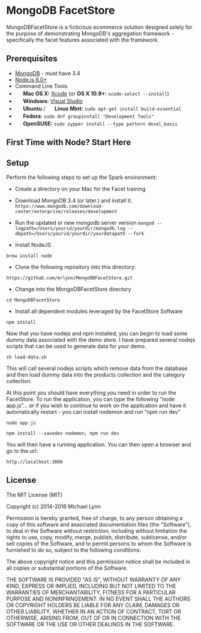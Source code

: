 MongoDB FacetStore
=======================

MongoDBFacetStore is a ficticious ecommerce solution designed solely for the purpose of demonstrating MongoDB's aggregation framework - specifically the facet features associated with the framework.



Prerequisites
-------------

- [MongoDB](https://www.mongodb.org/downloads) - must have 3.4
- [Node.js 6.0+](http://nodejs.org)
- Command Line Tools
 - <img src="http://deluge-torrent.org/images/apple-logo.gif" height="17">&nbsp;**Mac OS X:** [Xcode](https://itunes.apple.com/us/app/xcode/id497799835?mt=12) (or **OS X 10.9+**: `xcode-select --install`)
 - <img src="http://dc942d419843af05523b-ff74ae13537a01be6cfec5927837dcfe.r14.cf1.rackcdn.com/wp-content/uploads/windows-8-50x50.jpg" height="17">&nbsp;**Windows:** [Visual Studio](https://www.visualstudio.com/products/visual-studio-community-vs)
 - <img src="https://lh5.googleusercontent.com/-2YS1ceHWyys/AAAAAAAAAAI/AAAAAAAAAAc/0LCb_tsTvmU/s46-c-k/photo.jpg" height="17">&nbsp;**Ubuntu** / <img src="https://upload.wikimedia.org/wikipedia/commons/3/3f/Logo_Linux_Mint.png" height="17">&nbsp;**Linux Mint:** `sudo apt-get install build-essential`
 - <img src="http://i1-news.softpedia-static.com/images/extra/LINUX/small/slw218news1.png" height="17">&nbsp;**Fedora**: `sudo dnf groupinstall "Development Tools"`
 - <img src="https://en.opensuse.org/images/b/be/Logo-geeko_head.png" height="17">&nbsp;**OpenSUSE:** `sudo zypper install --type pattern devel_basis`

First Time with Node?  Start Here
----------------------------------
Setup
-----
Perform the following steps to set up the Spark environment:

- Create a directory on your Mac for the Facet training
- Download MongoDB 3.4 (or later.) and install it.
`https://www.mongodb.com/download-center/enterprise/releases/development`

- Run the updated or new mongodb server version
	`mongod --logpath=/Users/yourid/yourdir/mongodb.log --dbpath=/Users/yourid/yourdir/yourdatapath --fork`
	
- Install NodeJS

`brew install node`

- Clone the following repository into this directory:

`https://github.com/mrlynn/MongoDBFacetStore.git`

- Change into the MongoDBFacetStore directory
	
`cd MongoDBFacetStore`

- Install all dependent modules leveraged by the FacetStore Software 

`npm install`

Now that you have nodejs and npm installed, you can begin to load some dummy data associated with the demo store.  I have prepared several nodejs scripts that can be used to generate data for your demo.

`sh load-data.sh`

This will call several nodejs scripts which remove data from the database and then load dummy data into the products collection and the category collection.

At this point you should have everything you need in order to run the FacetStore.  To run the application, you can type the following “node app.js”... or if you wish to continue to work on the application and have it automatically restart - you can install nodemon and run “npm run dev”

`node app.js`

`npm install --savedev nodemon; npm run dev`

You will then have a running application.  You can then open a browser and go to the url: 

`http://localhost:3000`


License
-------

The MIT License (MIT)

Copyright (c) 2014-2016 Michael Lynn

Permission is hereby granted, free of charge, to any person obtaining a copy of this software and associated documentation files (the "Software"), to deal in the Software without restriction, including without limitation the rights to use, copy, modify, merge, publish, distribute, sublicense, and/or sell copies of the Software, and to permit persons to whom the Software is furnished to do so, subject to the following conditions:

The above copyright notice and this permission notice shall be included in all copies or substantial portions of the Software.

THE SOFTWARE IS PROVIDED "AS IS", WITHOUT WARRANTY OF ANY KIND, EXPRESS OR IMPLIED, INCLUDING BUT NOT LIMITED TO THE WARRANTIES OF MERCHANTABILITY, FITNESS FOR A PARTICULAR PURPOSE AND NONINFRINGEMENT. IN NO EVENT SHALL THE AUTHORS OR COPYRIGHT HOLDERS BE LIABLE FOR ANY CLAIM, DAMAGES OR OTHER LIABILITY, WHETHER IN AN ACTION OF CONTRACT, TORT OR OTHERWISE, ARISING FROM, OUT OF OR IN CONNECTION WITH THE SOFTWARE OR THE USE OR OTHER DEALINGS IN THE SOFTWARE.
